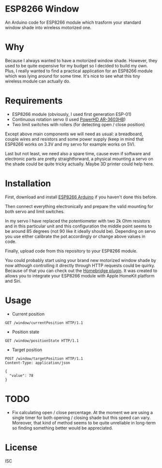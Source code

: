 # ESP8266 Window

An Arduino code for ESP8266 module which trasform your standard window shade into wireless motorized one.

# Why

Because I always wanted to have a motorized window shade. However, they used to be quite expensive for my budget so I decided to build my own. Plus, I really wanted to find a practical application for an ESP8266 module which was lying around for some time. It's nice to see what this tiny wireless module can actually do.

# Requirements

- ESP8266 module (obviously, I used first generation ESP-01)
- Continuous rotation servo (I used [PowerHD AR-3603HB](https://www.amazon.co.uk/Power-HD-AR-3603HB-Speed-Robot/dp/B00CBTXQVI))
- Two limit switches with rollers (for detecting open / close position)

Except above main components we will need as usual: a breadboard, couple wires and resistors and some power supply (keep in mind that ESP8266 works on 3.3V and my servo for example works on 5V).

Last but not least, we need also a spare time, cause even if software and electronic parts are pretty straightforward, a physical mounting a servo on the shade could be quite tricky actually. Maybe 3D printer could help here.

# Installation

First, download and install [ESP8266 Arduino](https://github.com/esp8266/Arduino) if you haven't done this before.

Then connect everything electronically and prepare the valid mounting for both servo and limit switches.

In my servo I have replaced the potentiometer with two 2k Ohm resistors and in this particular unit and this configuration the middle point seems to be around 85 degrees (not 90 like it ideally should be). Depending on servo you use either calibrate the pot accordingly or change above values in code.

Finally, upload code from this repository to your ESP8266 module.

You could probably start using your brand new motorized window shade by now although controlling it directly through HTTP requests could be quirky. Because of that you can check out the [Homebridge plugin](https://github.com/pawelsledzikowski/homebridge-esp8266-window). It was created to allows you to integrate your ESP8266 module with Apple HomeKit platform and Siri.

# Usage

- Current position
```
GET /window/currentPosition HTTP/1.1
```

- Position state
```
GET /window/positionState HTTP/1.1
```

- Target position
```
POST /window/targetPosition HTTP/1.1
Content-Type: application/json

{
  "value": 78
}
```

# TODO

- Fix calculating open / close percentage. At the moment we are using a single timer for both opening / closing shade but this speed can vary. Moreover, that kind of method seems to be quite unreliable in long-term so finding something better would be appreciated.

# License

ISC